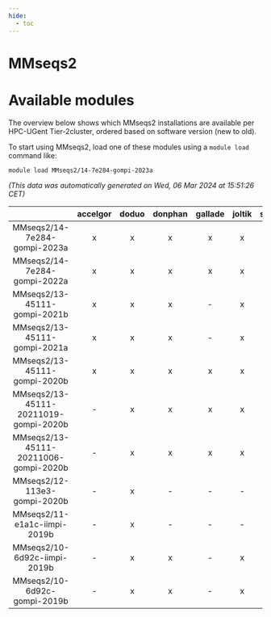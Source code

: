 ```yaml
---
hide:
  - toc
---
```


MMseqs2
=======

# Available modules


The overview below shows which MMseqs2 installations are available per HPC-UGent Tier-2cluster, ordered based on software version (new to old).

To start using MMseqs2, load one of these modules using a `module load` command like:

```shell
module load MMseqs2/14-7e284-gompi-2023a
```

*(This data was automatically generated on Wed, 06 Mar 2024 at 15:51:26 CET)*  

| |accelgor|doduo|donphan|gallade|joltik|skitty|
| :---: | :---: | :---: | :---: | :---: | :---: | :---: |
|MMseqs2/14-7e284-gompi-2023a|x|x|x|x|x|x|
|MMseqs2/14-7e284-gompi-2022a|x|x|x|x|x|x|
|MMseqs2/13-45111-gompi-2021b|x|x|x|-|x|x|
|MMseqs2/13-45111-gompi-2021a|x|x|x|-|x|x|
|MMseqs2/13-45111-gompi-2020b|x|x|x|x|x|x|
|MMseqs2/13-45111-20211019-gompi-2020b|-|x|x|x|x|x|
|MMseqs2/13-45111-20211006-gompi-2020b|-|x|x|x|x|-|
|MMseqs2/12-113e3-gompi-2020b|-|x|-|-|-|-|
|MMseqs2/11-e1a1c-iimpi-2019b|-|x|-|-|-|x|
|MMseqs2/10-6d92c-iimpi-2019b|-|x|x|-|x|x|
|MMseqs2/10-6d92c-gompi-2019b|-|x|x|-|x|x|
